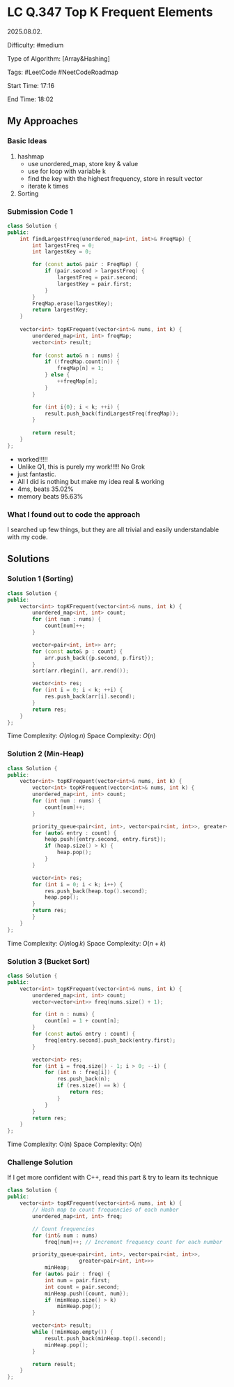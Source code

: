 # LC Q.347 Top K Frequent Elements

2025.08.02.

Difficulty: #medium

Type of Algorithm: [Array&Hashing]

Tags: #LeetCode #NeetCodeRoadmap

Start Time: 17:16

End Time: 18:02

## My Approaches

### Basic Ideas
1. hashmap
    - use unordered_map, store key & value
    - use for loop with variable k
    - find the key with the highest frequency, store in result vector
    - iterate k times
2. Sorting

### Submission Code 1
~~~cpp
class Solution {
public:
    int findLargestFreq(unordered_map<int, int>& FreqMap) {
        int largestFreq = 0;
        int largestKey = 0;

        for (const auto& pair : FreqMap) {
            if (pair.second > largestFreq) {
                largestFreq = pair.second;
                largestKey = pair.first;
            }
        }
        FreqMap.erase(largestKey);
        return largestKey;
    }
    
    vector<int> topKFrequent(vector<int>& nums, int k) {
        unordered_map<int, int> freqMap;
        vector<int> result;
        
        for (const auto& n : nums) {
            if (!freqMap.count(n)) {
                freqMap[n] = 1;
            } else {
                ++freqMap[n];
            }
        }

        for (int i{0}; i < k; ++i) {
            result.push_back(findLargestFreq(freqMap));
        }
        
        return result;
    }
};
~~~
- worked!!!!!
- Unlike Q1, this is purely my work!!!!! No Grok
- just fantastic.
- All I did is nothing but make my idea real & working
- 4ms, beats 35.02%
- memory beats 95.63%

### What I found out to code the approach
I searched up few things, but they are all trivial and easily understandable with my code.

## Solutions

### Solution 1 (Sorting)
~~~cpp
class Solution {
public:
    vector<int> topKFrequent(vector<int>& nums, int k) {
        unordered_map<int, int> count;
        for (int num : nums) {
            count[num]++;
        }

        vector<pair<int, int>> arr;
        for (const auto& p : count) {
            arr.push_back({p.second, p.first});
        }
        sort(arr.rbegin(), arr.rend());

        vector<int> res;
        for (int i = 0; i < k; ++i) {
            res.push_back(arr[i].second);
        }
        return res;
    }
};
~~~

Time Complexity: $O(n\log n)$
Space Complexity: $O(n)$

### Solution 2 (Min-Heap)
~~~cpp
class Solution {
public:
    vector<int> topKFrequent(vector<int>& nums, int k) {
        vector<int> topKFrequent(vector<int>& nums, int k) {
        unordered_map<int, int> count;
        for (int num : nums) {
            count[num]++;
        }

        priority_queue<pair<int, int>, vector<pair<int, int>>, greater<pair<int, int>>> heap;
        for (auto& entry : count) {
            heap.push({entry.second, entry.first});
            if (heap.size() > k) {
                heap.pop();
            }
        }

        vector<int> res;
        for (int i = 0; i < k; i++) {
            res.push_back(heap.top().second);
            heap.pop();
        }
        return res;
        }
    }
};
~~~

Time Complexity: $O(n\log k)$
Space Complexity: $O(n+k)$

### Solution 3 (Bucket Sort)
~~~cpp
class Solution {
public:
    vector<int> topKFrequent(vector<int>& nums, int k) {
        unordered_map<int, int> count;
        vector<vector<int>> freq(nums.size() + 1);

        for (int n : nums) {
            count[n] = 1 + count[n];
        }
        for (const auto& entry : count) {
            freq[entry.second].push_back(entry.first);
        }

        vector<int> res;
        for (int i = freq.size() - 1; i > 0; --i) {
            for (int n : freq[i]) {
                res.push_back(n);
                if (res.size() == k) {
                    return res;
                }
            }
        }
        return res;
    }
};
~~~

Time Complexity: O(n)
Space Complexity: O(n)

### Challenge Solution
If I get more confident with C++, read this part & try to learn its technique
~~~cpp
class Solution {
public:
    vector<int> topKFrequent(vector<int>& nums, int k) {
        // Hash map to count frequencies of each number
        unordered_map<int, int> freq;

        // Count frequencies
        for (int& num : nums)
            freq[num]++; // Increment frequency count for each number

        priority_queue<pair<int, int>, vector<pair<int, int>>,
                       greater<pair<int, int>>>
            minHeap;
        for (auto& pair : freq) {
            int num = pair.first;
            int count = pair.second;
            minHeap.push({count, num});
            if (minHeap.size() > k)
                minHeap.pop();
        }

        vector<int> result;
        while (!minHeap.empty()) {
            result.push_back(minHeap.top().second);
            minHeap.pop();
        }

        return result;
    }
};
~~~